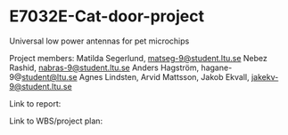 # E7032E-Cat-door-project
Universal low power antennas for pet microchips

Project members: 
Matilda Segerlund, matseg-9@student.ltu.se
Nebez Rashid, nabras-9@student.ltu.se
Anders Hagström, hagane-9@student@ltu.se
Agnes Lindsten, 
Arvid Mattsson, 
Jakob Ekvall, jakekv-9@student.ltu.se

Link to report: 

Link to WBS/project plan:
